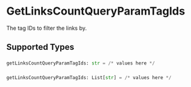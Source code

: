 # GetLinksCountQueryParamTagIds

The tag IDs to filter the links by.


## Supported Types

### 

```python
getLinksCountQueryParamTagIds: str = /* values here */
```

### 

```python
getLinksCountQueryParamTagIds: List[str] = /* values here */
```

